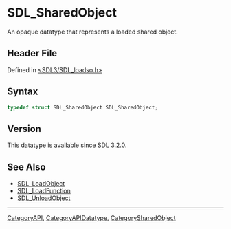 # SDL_SharedObject

An opaque datatype that represents a loaded shared object.

## Header File

Defined in [<SDL3/SDL_loadso.h>](https://github.com/libsdl-org/SDL/blob/main/include/SDL3/SDL_loadso.h)

## Syntax

```c
typedef struct SDL_SharedObject SDL_SharedObject;
```

## Version

This datatype is available since SDL 3.2.0.

## See Also

- [SDL_LoadObject](SDL_LoadObject)
- [SDL_LoadFunction](SDL_LoadFunction)
- [SDL_UnloadObject](SDL_UnloadObject)






----
[CategoryAPI](CategoryAPI), [CategoryAPIDatatype](CategoryAPIDatatype), [CategorySharedObject](CategorySharedObject)

